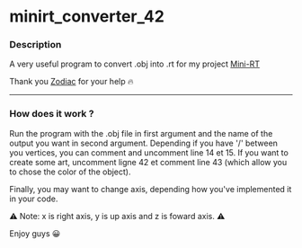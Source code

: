 # minirt_converter_42

### Description
A very useful program to convert .obj into .rt for my project [Mini-RT](https://github.com/UnDesSix/minirt_42)

Thank you [Zodiac](https://github.com/ZodiacFRA) for your help :fire:

***
### How does it work ?
Run the program with the .obj file in first argument and the name of the output you want in second argument.
Depending if you have '/' between you vertices, you can comment and uncomment line 14 et 15.
If you want to create some art, uncomment ligne 42 et comment line 43 (which allow you to chose the color of the object).

Finally, you may want to change axis, depending how you've implemented it in your code.

:warning: Note: x is right axis, y is up axis and z is foward axis. :warning:

Enjoy guys :grinning:
